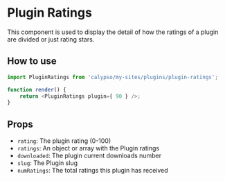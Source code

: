 # Plugin Ratings

This component is used to display the detail of how the ratings of a plugin are divided
or just rating stars.

## How to use

```js
import PluginRatings from 'calypso/my-sites/plugins/plugin-ratings';

function render() {
	return <PluginRatings plugin={ 90 } />;
}
```

## Props

- `rating`: The plugin rating (0-100)
- `ratings`: An object or array with the Plugin ratings
- `downloaded`: The plugin current downloads number
- `slug`: The Plugin slug
- `numRatings`: The total ratings this plugin has received
